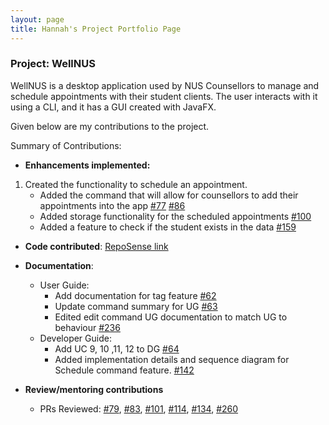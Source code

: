 ```yaml
---
layout: page
title: Hannah's Project Portfolio Page
---
```


### Project: WellNUS

WellNUS is a desktop application used by NUS Counsellors to manage and schedule appointments with their student clients. The user interacts with it using a CLI, and it has a GUI created with JavaFX.

Given below are my contributions to the project.

Summary of Contributions:

* **Enhancements implemented:**

1. Created the functionality to schedule an appointment.
   * Added the command that will allow for counsellors to add their appointments into the app [#77](https://github.com/AY2324S1-CS2103T-W13-4/tp/pull/77) [#86](https://github.com/AY2324S1-CS2103T-W13-4/tp/pull/86)
   * Added storage functionality for the scheduled appointments [#100](https://github.com/AY2324S1-CS2103T-W13-4/tp/pull/100)
   * Added a feature to check if the student exists in the data [#159](https://github.com/AY2324S1-CS2103T-W13-4/tp/pull/159)

* **Code contributed**: [RepoSense link](https://nus-cs2103-ay2324s1.github.io/tp-dashboard/?search=hcs1203&breakdown=true)

* **Documentation**:
  * User Guide:
    * Add documentation for tag feature [#62](https://github.com/AY2324S1-CS2103T-W13-4/tp/pull/62)
    * Update command summary for UG [#63](https://github.com/AY2324S1-CS2103T-W13-4/tp/pull/63)
    * Edited edit command UG documentation to match UG to behaviour [#236](https://github.com/AY2324S1-CS2103T-W13-4/tp/pull/236)
  * Developer Guide:
    * Add UC 9, 10 ,11, 12 to DG [#64](https://github.com/AY2324S1-CS2103T-W13-4/tp/pull/64)
    * Added implementation details and sequence diagram for Schedule command feature. [#142](https://github.com/AY2324S1-CS2103T-W13-4/tp/pull/142)

* **Review/mentoring contributions**
  * PRs Reviewed: [#79](https://github.com/AY2324S1-CS2103T-W13-4/tp/pull/79), 
  [#83](https://github.com/AY2324S1-CS2103T-W13-4/tp/pull/83),
  [#101](https://github.com/AY2324S1-CS2103T-W13-4/tp/pull/101),
  [#114](https://github.com/AY2324S1-CS2103T-W13-4/tp/pull/114),
  [#134](https://github.com/AY2324S1-CS2103T-W13-4/tp/pull/134),
  [#260](https://github.com/AY2324S1-CS2103T-W13-4/tp/pull/260)
  